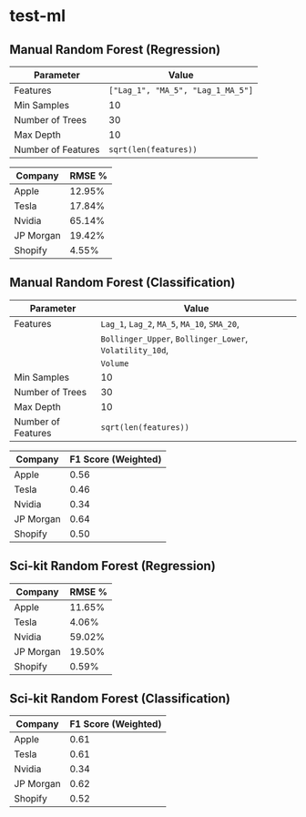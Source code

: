 # test-ml

## Manual Random Forest (Regression)

| Parameter          | Value                             |
| ------------------ | --------------------------------- |
| Features           | `["Lag_1", "MA_5", "Lag_1_MA_5"]` |
| Min Samples        | 10                                |
| Number of Trees    | 30                                |
| Max Depth          | 10                                |
| Number of Features | `sqrt(len(features))`             |

| Company   | RMSE % |
| --------- | ------ |
| Apple     | 12.95% |
| Tesla     | 17.84% |
| Nvidia    | 65.14% |
| JP Morgan | 19.42% |
| Shopify   | 4.55%  |

## Manual Random Forest (Classification)

| Parameter          | Value                                                   |
| ------------------ | ------------------------------------------------------- |
| Features           | `Lag_1`, `Lag_2`, `MA_5`, `MA_10`, `SMA_20`,            |
|                    | `Bollinger_Upper`, `Bollinger_Lower`, `Volatility_10d`, |
|                    | `Volume`                                                |
| Min Samples        | 10                                                      |
| Number of Trees    | 30                                                      |
| Max Depth          | 10                                                      |
| Number of Features | `sqrt(len(features))`                                   |

| Company   | F1 Score (Weighted) |
| --------- | ------------------- |
| Apple     | 0.56                |
| Tesla     | 0.46                |
| Nvidia    | 0.34                |
| JP Morgan | 0.64                |
| Shopify   | 0.50                |

## Sci-kit Random Forest (Regression)

| Company   | RMSE % |
| --------- | ------ |
| Apple     | 11.65% |
| Tesla     | 4.06%  |
| Nvidia    | 59.02% |
| JP Morgan | 19.50% |
| Shopify   | 0.59%  |

## Sci-kit Random Forest (Classification)

| Company   | F1 Score (Weighted) |
| --------- | ------------------- |
| Apple     | 0.61                |
| Tesla     | 0.61                |
| Nvidia    | 0.34                |
| JP Morgan | 0.62                |
| Shopify   | 0.52                |
